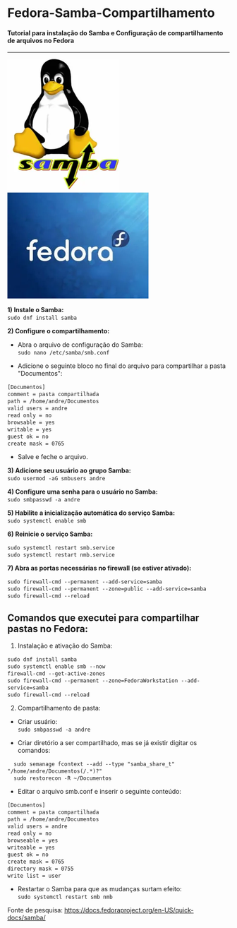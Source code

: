 # Fedora-Samba-Compartilhamento
#### **Tutorial para instalação do Samba e Configuração de compartilhamento de arquivos no Fedora**
---

<img src="/imagens/samba.png">      <img src="/imagens/fedora.png">

**1) Instale o Samba:**</br>
   `sudo dnf install samba`
   
**2) Configure o compartilhamento:**</br>
   - Abra o arquivo de configuração do Samba:</br>
   `sudo nano /etc/samba/smb.conf`

   - Adicione o seguinte bloco no final do arquivo para compartilhar a pasta "Documentos":

 ```
[Documentos]
comment = pasta compartilhada
path = /home/andre/Documentos
valid users = andre
read only = no
browsable = yes
writable = yes
guest ok = no
create mask = 0765
```

- Salve e feche o arquivo.

**3) Adicione seu usuário ao grupo Samba:**</br>
   `sudo usermod -aG smbusers andre`
   
**4) Configure uma senha para o usuário no Samba:**</br>
  `sudo smbpasswd -a andre`

**5) Habilite a inicialização automática do serviço Samba:**</br>
   `sudo systemctl enable smb`

**6) Reinicie o serviço Samba:**</br>
  ```
  sudo systemctl restart smb.service
  sudo systemctl restart nmb.service
```

**7) Abra as portas necessárias no firewall (se estiver ativado):**</br>
  ```
sudo firewall-cmd --permanent --add-service=samba
sudo firewall-cmd --permanent --zone=public --add-service=samba
sudo firewall-cmd --reload
```

## **Comandos que executei para compartilhar pastas no Fedora:**

1) Instalação e ativação do Samba:</br>
```
sudo dnf install samba
sudo systemctl enable smb --now
firewall-cmd --get-active-zones
sudo firewall-cmd --permanent --zone=FedoraWorkstation --add-service=samba
sudo firewall-cmd --reload
```

2) Compartilhamento de pasta:

 - Criar usuário:</br>
   ``sudo smbpasswd -a andre``
   
 - Criar diretório a ser compartilhado, mas se já existir digitar os comandos:</br>
 ```
   sudo semanage fcontext --add --type "samba_share_t" "/home/andre/Documentos(/.*)?"
   sudo restorecon -R ~/Documentos
```
  
 - Editar o arquivo smb.conf e inserir o seguinte conteúdo:</br>
```
[Documentos]
comment = pasta compartilhada
path = /home/andre/Documentos
valid users = andre
read only = no
browseable = yes
writeable = yes
guest ok = no
create mask = 0765
directory mask = 0755
write list = user
```
        
- Restartar o Samba para que as mudanças surtam efeito:</br>
 ``sudo systemctl restart smb nmb``
 
 Fonte de pesquisa: https://docs.fedoraproject.org/en-US/quick-docs/samba/


